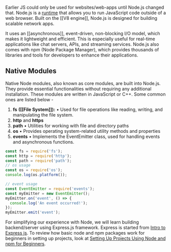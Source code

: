 Earlier JS could only be used for websites/web-apps until Node.js changed that. Node.js is a [runtime](../Runtime.md) that allows you to run JavaScript code outside of a web browser. Built on the [[V8 engine]], Node.js is designed for building scalable network apps.

It uses an [[asynchronous]], event-driven, non-blocking I/O model, which makes it lightweight and efficient. This is especially useful for real-time applications like chat servers, APIs, and streaming services. Node.js also comes with npm (Node Package Manager), which provides thousands of libraries and tools for developers to enhance their applications.

## Native Modules

Native Node modules, also known as core modules, are built into Node.js. They provide essential functionalities without requiring any additional installation. These modules are written in JavaScript or C++. Some common ones are listed below -

1. **fs** **([[File System]]):**
	• Used for file operations like reading, writing, and manipulating the file system.
2. **http** and **https**
3. **path**
	• Utilities for working with file and directory paths
4. **os**
	• Provides operating system-related utility methods and properties
5. **events**
	• Implements the EventEmitter class, used for handling events and asynchronous functions.

```js
const fs = require('fs');
const http = require('http');
const path = require('path');
// os usage
const os = require('os');
console.log(os.platform());

// event usage
const EventEmitter = require('events');
const myEmitter = new EventEmitter();
myEmitter.on('event', () => {
  console.log('An event occurred!');
});
myEmitter.emit('event');
```

For simplifying our experience with Node, we will learn building backend/server using Express.js framework. Express is started from [Intro to Express js](../../Backend%20Dev/Expressjs/0-Intro.md). To review how basic node and npm packages work for beginners in setting up projects, look at [Setting Up Projects Using Node and npm for Beginners](../Setting%20Up%20Projects%20Using%20Node%20and%20npm%20for%20Beginners.md). 